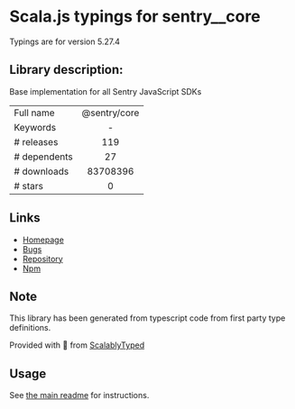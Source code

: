 
# Scala.js typings for sentry__core

Typings are for version 5.27.4

## Library description:
Base implementation for all Sentry JavaScript SDKs

|                    |                 |
| ------------------ | :-------------: |
| Full name          | @sentry/core |
| Keywords           | - |
| # releases         | 119 |
| # dependents       | 27 |
| # downloads        | 83708396 |
| # stars            | 0 |

## Links
- [Homepage](https://github.com/getsentry/sentry-javascript/tree/master/packages/core)
- [Bugs](https://github.com/getsentry/sentry-javascript/issues)
- [Repository](https://github.com/getsentry/sentry-javascript)
- [Npm](https://www.npmjs.com/package/%40sentry%2Fcore)
    


## Note
This library has been generated from typescript code from first party type definitions.

Provided with :purple_heart: from [ScalablyTyped](https://github.com/oyvindberg/ScalablyTyped)

## Usage
See [the main readme](../../readme.md) for instructions.


